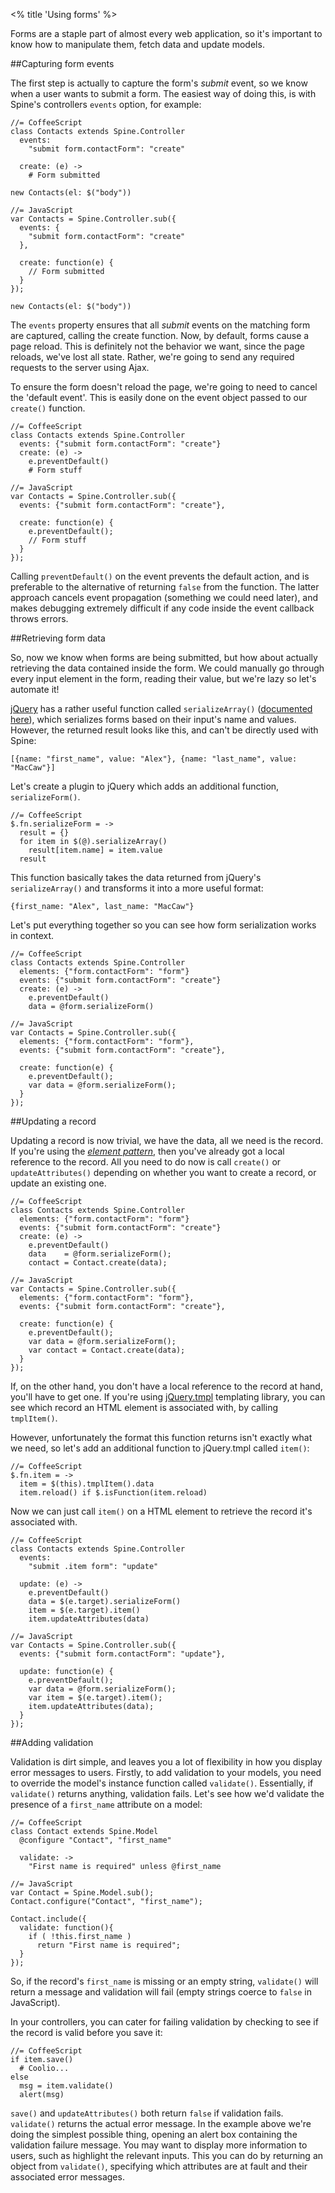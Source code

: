 <% title 'Using forms' %>

Forms are a staple part of almost every web application, so it's important to know how to manipulate them, fetch data and update models. 

##Capturing form events

The first step is actually to capture the form's *submit* event, so we know when a user wants to submit a form. The easiest way of doing this, is with Spine's controllers `events` option, for example:

    //= CoffeeScript
    class Contacts extends Spine.Controller
      events: 
        "submit form.contactForm": "create"
      
      create: (e) ->
        # Form submitted
    
    new Contacts(el: $("body"))
    
    //= JavaScript
    var Contacts = Spine.Controller.sub({
      events: {
        "submit form.contactForm": "create"
      },
      
      create: function(e) {
        // Form submitted
      }
    });
    
    new Contacts(el: $("body"))

The `events` property ensures that all *submit* events on the matching form are captured, calling the create function. Now, by default, forms cause a page reload. This is definitely not the behavior we want, since the page reloads, we've lost all state. Rather, we're going to send any required requests to the server using Ajax.

To ensure the form doesn't reload the page, we're going to need to cancel the 'default event'. This is easily done on the event object passed to our  `create()` function.

    //= CoffeeScript
    class Contacts extends Spine.Controller
      events: {"submit form.contactForm": "create"}
      create: (e) ->
        e.preventDefault()
        # Form stuff
        
    //= JavaScript
    var Contacts = Spine.Controller.sub({
      events: {"submit form.contactForm": "create"},
      
      create: function(e) {
        e.preventDefault();
        // Form stuff
      }
    });

Calling `preventDefault()` on the event prevents the default action, and is preferable to the alternative of returning `false` from the function. The latter approach cancels event propagation (something we could need later), and makes debugging extremely difficult if any code inside the event callback throws errors. 

##Retrieving form data

So, now we know when forms are being submitted, but how about actually retrieving the data contained inside the form. We could manually go through every input element in the form, reading their value, but we're lazy so let's automate it!

[jQuery](http://jquery.com) has a rather useful function called `serializeArray()` ([documented here](api.jquery.com/serializeArray/)), which serializes forms based on their input's name and values. However, the returned result looks like this, and can't be directly used with Spine:

    [{name: "first_name", value: "Alex"}, {name: "last_name", value: "MacCaw"}]
    
Let's create a plugin to jQuery which adds an additional function, `serializeForm()`.

    //= CoffeeScript
    $.fn.serializeForm = ->
      result = {}
      for item in $(@).serializeArray()
        result[item.name] = item.value
      result
    
This function basically takes the data returned from jQuery's `serializeArray()` and transforms it into a more useful format:

    {first_name: "Alex", last_name: "MacCaw"}
    
Let's put everything together so you can see how form serialization works in context.

    //= CoffeeScript
    class Contacts extends Spine.Controller
      elements: {"form.contactForm": "form"}
      events: {"submit form.contactForm": "create"}
      create: (e) ->
        e.preventDefault()
        data = @form.serializeForm()
        
    //= JavaScript
    var Contacts = Spine.Controller.sub({
      elements: {"form.contactForm": "form"},
      events: {"submit form.contactForm": "create"},
      
      create: function(e) {
        e.preventDefault();
        var data = @form.serializeForm();
      }
    });

##Updating a record

Updating a record is now trivial, we have the data, all we need is the record. If you're using the [*element pattern*](http://maccman.github.com/spine#s-patterns-the-element-pattern), then you've already got a local reference to the record. All you need to do now is call `create()` or `updateAttributes()` depending on whether you want to create a record, or update an existing one.

    //= CoffeeScript
    class Contacts extends Spine.Controller
      elements: {"form.contactForm": "form"}
      events: {"submit form.contactForm": "create"}
      create: (e) ->
        e.preventDefault()
        data    = @form.serializeForm();
        contact = Contact.create(data);
        
    //= JavaScript
    var Contacts = Spine.Controller.sub({
      elements: {"form.contactForm": "form"},
      events: {"submit form.contactForm": "create"},
      
      create: function(e) {
        e.preventDefault();
        var data = @form.serializeForm();
        var contact = Contact.create(data);
      }
    });

If, on the other hand, you don't have a local reference to the record at hand, you'll have to get one. If you're using [jQuery.tmpl](http://api.jquery.com/category/plugins/templates/) templating library, you can see which record an HTML element is associated with, by calling `tmplItem()`.

However, unfortunately the format this function returns isn't exactly what we need, so let's add an additional function to jQuery.tmpl called `item()`:

    //= CoffeeScript
    $.fn.item = ->
      item = $(this).tmplItem().data
      item.reload() if $.isFunction(item.reload)
    
Now we can just call `item()` on a HTML element to retrieve the record it's associated with.

    //= CoffeeScript
    class Contacts extends Spine.Controller
      events: 
        "submit .item form": "update"
      
      update: (e) ->
        e.preventDefault()
        data = $(e.target).serializeForm()
        item = $(e.target).item()
        item.updateAttributes(data)
        
    //= JavaScript
    var Contacts = Spine.Controller.sub({
      events: {"submit form.contactForm": "update"},
      
      update: function(e) {
        e.preventDefault();
        var data = @form.serializeForm();
        var item = $(e.target).item();
        item.updateAttributes(data);
      }
    });
      
##Adding validation

Validation is dirt simple, and leaves you a lot of flexibility in how you display error messages to users. Firstly, to add validation to your models, you need to override the model's instance function called `validate()`. Essentially, if `validate()` returns anything, validation fails. Let's see how we'd validate the presence of a `first_name` attribute on a model:

    //= CoffeeScript
    class Contact extends Spine.Model
      @configure "Contact", "first_name"
      
      validate: ->
        "First name is required" unless @first_name
        
    //= JavaScript
    var Contact = Spine.Model.sub();
    Contact.configure("Contact", "first_name");
    
    Contact.include({
      validate: function(){
        if ( !this.first_name )
          return "First name is required";
      }
    });
    
So, if the record's `first_name` is missing or an empty string, `validate()` will return a message and validation will fail (empty strings coerce to `false` in JavaScript).

In your controllers, you can cater for failing validation by checking to see if the record is valid before you save it:

    //= CoffeeScript
    if item.save()
      # Coolio...
    else
      msg = item.validate()
      alert(msg)

`save()` and `updateAttributes()` both return `false` if validation fails. `validate()` returns the actual error message. In the example above we're doing the simplest possible thing, opening an alert box containing the validation failure message. You may want to display more information to users, such as highlight the relevant inputs. This you can do by returning an object from `validate()`, specifying which attributes are at fault and their associated error messages. 
